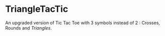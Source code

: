 # TriangleTacTic
An upgraded version of Tic Tac Toe with 3 symbols instead of 2 : Crosses, Rounds and *Triangles*.
